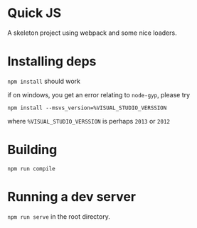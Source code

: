 # Quick JS

A skeleton project using webpack and some nice loaders.

# Installing deps

`npm install` should work

if on windows, you get an error relating to `node-gyp`, please try

`npm install --msvs_version=%VISUAL_STUDIO_VERSSION`

where `%VISUAL_STUDIO_VERSSION` is perhaps `2013` or `2012`

# Building

`npm run compile`

# Running a dev server

`npm run serve` in the root directory.